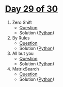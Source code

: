 # [Day 29 of 30](https://www.hackerrank.com/contests/day-29-of-30/challenges "Day 29 of 30 contest link")

1. Zero Shift
   - [Question](https://www.hackerrank.com/contests/day-29-of-30/challenges/zero-shift "Zero Shift")
   - Solution ([Python](Zero%20Shift/Python/ "Solution in Python")) 
2. By Rules
   - [Question](https://www.hackerrank.com/contests/day-29-of-30/challenges/by-rules "By Rules")
   - Solution ([Python](By%20Rules/Python/ "Solution in Python")) 
3. All but you
   - [Question](https://www.hackerrank.com/contests/day-29-of-30/challenges/all-but-you "All but you")
   - Solution ([Python](All%20but%20you/Python/ "Solution in Python"))
4. MatrixSearch
   - [Question](https://www.hackerrank.com/contests/day-29-of-30/challenges/matrixsearch "MatrixSearch")
   - Solution ([Python](MatrixSearch/Python/ "Solution in Python")) 
